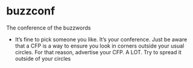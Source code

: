 # buzzconf
The conference of the buzzwords

- It’s fine to pick someone you like. It’s your conference. Just be aware that a CFP is a way to ensure you look in corners outside your usual circles. For that reason, advertise your CFP. A LOT. Try to spread it outside of your circles

